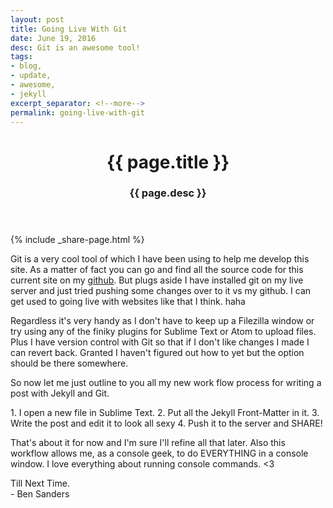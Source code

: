 ```yaml
---
layout: post
title: Going Live With Git
date: June 19, 2016
desc: Git is an awesome tool!
tags:
- blog,
- update,
- awesome,
- jekyll
excerpt_separator: <!--more-->
permalink: going-live-with-git
---
```

<!-- <img class="featured-image" src="/images/logo-2x.png"> -->
<header class="article-header">
	<h1 class="title">{{ page.title }}</h1>
	<h3 class="subtitle">{{ page.desc }}</h3>
</header>
<!--more-->
{% include _share-page.html %}
<section>
<p>
Git is a very cool tool of which I have been using to help me develop this site. As a matter of fact
you can go and find all the source code for this current site on my <a target="_blank" href="https://github.com/bensanders/">github</a>.
But plugs aside I have installed git on my live server and just tried pushing some changes over to it vs my github. I can
get used to going live with websites like that I think. haha
</p>
<p>
Regardless it's very handy as I don't have to keep up a Filezilla window or try using any of the finiky plugins for Sublime Text or Atom to upload files. Plus I have version control with Git so that if I don't like changes I made I can revert back. Granted I haven't figured out
how to yet but the option should be there somewhere. 
</p>
<p>
So now let me just outline to you all my new work flow process for writing a post with Jekyll and Git.
</p>
<p>
1. I open a new file in Sublime Text.
2. Put all the Jekyll Front-Matter in it.
3. Write the post and edit it to look all sexy
4. Push it to the server and SHARE!
</p>
<p>
That's about it for now and I'm sure I'll refine all that later. Also this workflow allows me, as a console geek, to do 
EVERYTHING in a console window. I love everything about running console commands. <3
</p>
<p>
Till Next Time.
<br/>
- Ben Sanders
</p>
</section>

